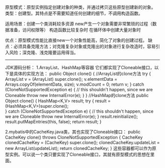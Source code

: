 原型模式：原型实例指定创建对象的种类，并通过拷贝这些原型创建新的对象。
类型：创建型。其特点是不需要知道任何创建的细节，不调用构造函数。

适用场景：创建一个类消耗较多资源
         new产生一个对象需要非常繁琐的过程（数据准备，访问权限等）
         构造函数比较复杂时
         在循环体中创建大量对象时

优点：原型模式性能比直接new一个对象性能高，简化了对象的创建过程。
缺点：必须具备克隆方法；对克隆复杂对象或克隆出的对象进行复杂改造时，容易引入风险；深克隆、浅克隆要运用得当。

------------------------------------------------------------------------------------------------------------------------
JDK源码分析：
1.ArrayList、HashMap等容器
它们都实现了Cloneable接口，以下是具体的实现方法：
public Object clone() {         //ArrayList的clone方法
    try {
        ArrayList<?> v = (ArrayList<?>) super.clone();
        v.elementData = Arrays.copyOf(elementData, size);
        v.modCount = 0;
        return v;
    } catch (CloneNotSupportedException e) {
        // this shouldn't happen, since we are Cloneable
        throw new InternalError(e);
    }
}
//HashMap的clone方法
public Object clone() {
    HashMap<K,V> result;
    try {
        result = (HashMap<K,V>)super.clone();   
    } catch (CloneNotSupportedException e) {
        // this shouldn't happen, since we are Cloneable
        throw new InternalError(e);
    }
    result.reinitialize();
    result.putMapEntries(this, false);
    return result;
}

2.mybatis中的CacheKey.java类，其也实现了Cloneable接口：
public CacheKey clone() throws CloneNotSupportedException {
    CacheKey clonedCacheKey = (CacheKey) super.clone();
    clonedCacheKey.updateList = new ArrayList<Object>(updateList);
    return clonedCacheKey;
}
这些容器都可以作为原型实例。可以说一个类只要实现了Cloneable接口，其就有原型模式的思想在里面。